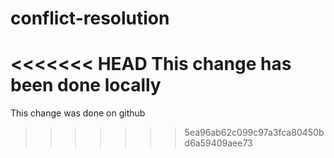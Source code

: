 # conflict-resolution

<<<<<<< HEAD
This change has been done locally
=======
This change was done on github
>>>>>>> 5ea96ab62c099c97a3fca80450bd6a59409aee73
